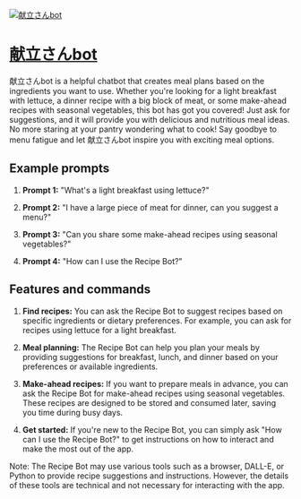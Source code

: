 [![献立さんbot](https://files.oaiusercontent.com/file-x4gx4UuE4WFuhgkbfkrmpfRC?se=2123-10-17T01%3A38%3A56Z&sp=r&sv=2021-08-06&sr=b&rscc=max-age%3D31536000%2C%20immutable&rscd=attachment%3B%20filename%3D4e10b344-3b5c-444d-b33c-aafecaf46cbc.png&sig=/5vJtYHeQ5FkUl8dRxOUuvGjYJZmLJrsEuo6/CFVvDk%3D)](https://chat.openai.com/g/g-PzyVq8Ty2-xian-li-sanbot)

# [献立さんbot](https://chat.openai.com/g/g-PzyVq8Ty2-xian-li-sanbot)

献立さんbot is a helpful chatbot that creates meal plans based on the ingredients you want to use. Whether you're looking for a light breakfast with lettuce, a dinner recipe with a big block of meat, or some make-ahead recipes with seasonal vegetables, this bot has got you covered! Just ask for suggestions, and it will provide you with delicious and nutritious meal ideas. No more staring at your pantry wondering what to cook! Say goodbye to menu fatigue and let 献立さんbot inspire you with exciting meal options.

## Example prompts

1. **Prompt 1:** "What's a light breakfast using lettuce?"

2. **Prompt 2:** "I have a large piece of meat for dinner, can you suggest a menu?"

3. **Prompt 3:** "Can you share some make-ahead recipes using seasonal vegetables?"

4. **Prompt 4:** "How can I use the Recipe Bot?"

## Features and commands

1. **Find recipes:** You can ask the Recipe Bot to suggest recipes based on specific ingredients or dietary preferences. For example, you can ask for recipes using lettuce for a light breakfast.

2. **Meal planning:** The Recipe Bot can help you plan your meals by providing suggestions for breakfast, lunch, and dinner based on your preferences or available ingredients.

3. **Make-ahead recipes:** If you want to prepare meals in advance, you can ask the Recipe Bot for make-ahead recipes using seasonal vegetables. These recipes are designed to be stored and consumed later, saving you time during busy days.

4. **Get started:** If you're new to the Recipe Bot, you can simply ask "How can I use the Recipe Bot?" to get instructions on how to interact and make the most out of the app.

Note: The Recipe Bot may use various tools such as a browser, DALL-E, or Python to provide recipe suggestions and instructions. However, the details of these tools are technical and not necessary for interacting with the app.